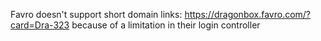 Favro doesn't support short domain links: https://dragonbox.favro.com/?card=Dra-323 because of a limitation in their login controller
